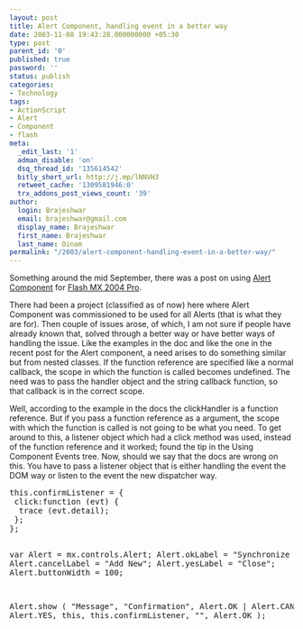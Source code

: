 ```yaml
---
layout: post
title: Alert Component, handling event in a better way
date: 2003-11-08 19:43:28.000000000 +05:30
type: post
parent_id: '0'
published: true
password: ''
status: publish
categories:
- Technology
tags:
- ActionScript
- Alert
- Component
- flash
meta:
  _edit_last: '1'
  adman_disable: 'on'
  dsq_thread_id: '135614542'
  bitly_short_url: http://j.mp/lNNVH3
  retweet_cache: '1309581946:0'
  trx_addons_post_views_count: '39'
author:
  login: Brajeshwar
  email: brajeshwar@gmail.com
  display_name: Brajeshwar
  first_name: Brajeshwar
  last_name: Oinam
permalink: "/2003/alert-component-handling-event-in-a-better-way/"
---
```

<p>Something around the mid September, there was a post on using <a href="http://www.brajeshwar.com/2003/alert-component-in-flash-mx-2004/" title="Alert Component">Alert Component</a> for <a href="http://www.macromedia.com/software/flash/" title="macromedia flash mx 2004 professional">Flash MX 2004 Pro</a>.</p>

<p>There had been a project (classified as of now) here where Alert Component was commissioned to be used for all Alerts (that is what they are for). Then couple of issues arose, of which, I am not sure if people have already known that, solved through a better way or have better ways of handling the issue. Like the examples in the doc and like the one in the recent post for the Alert component, a need arises to do something similar but from nested classes. If the function reference are specified like a normal callback, the scope in which the function is called becomes undefined. The need was to pass the handler object and the string callback function, so that callback is in the correct scope.</p>
<p>Well, according to the example in the docs the clickHandler is a function reference. But if you pass a function reference as a argument, the scope with which the function is called is not going to be what you need. To get around to this, a listener object which had a click method was used, instead of the function reference and it worked; found the tip in the Using Component Events tree. Now, should we say that the docs are wrong on this. You have to pass a listener object that is either handling the event the DOM way or listen to the event the new dispatcher way.</p>
<pre name="code" class="as">
this.confirmListener = {
 click:function (evt) {
  trace (evt.detail);
 };
};

var Alert = mx.controls.Alert;
Alert.okLabel = "Synchronize Now";
Alert.cancelLabel = "Add New";
Alert.yesLabel = "Close";
Alert.buttonWidth = 100;

Alert.show (
 "Message",
 "Confirmation",
 Alert.OK | Alert.CANCEL | Alert.YES,
 this,
 this.confirmListener,
 "",
 Alert.OK
);
</pre>
